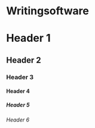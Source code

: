 # Writingsoftware


# Header 1
## Header 2
### Header 3
#### Header 4
##### Header 5
###### Header 6 
